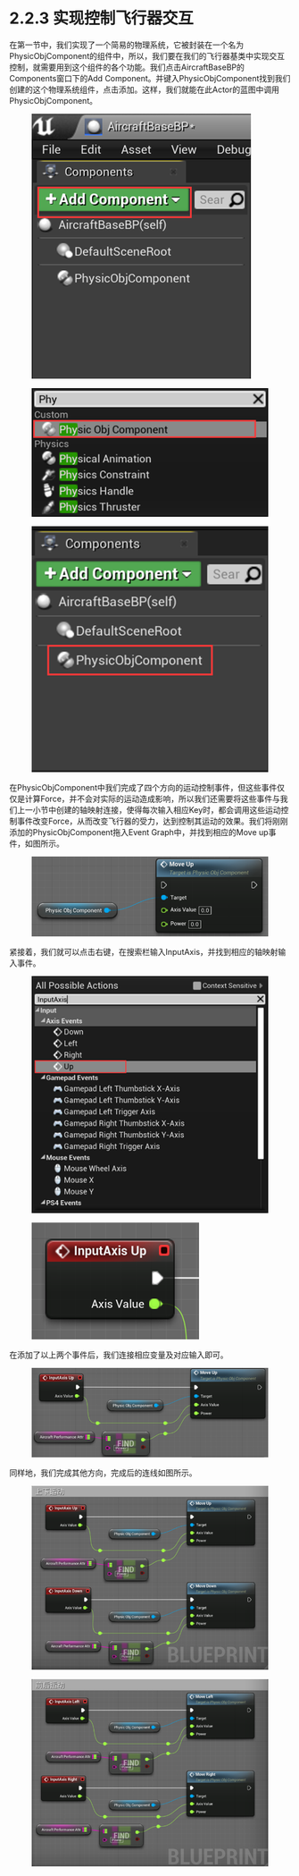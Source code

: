 # 2.2.3 实现控制飞行器交互

在第一节中，我们实现了一个简易的物理系统，它被封装在一个名为PhysicObjComponent的组件中，所以，我们要在我们的飞行器基类中实现交互控制，就需要用到这个组件的各个功能。我们点击AircraftBaseBP的Components窗口下的Add Component。并键入PhysicObjComponent找到我们创建的这个物理系统组件，点击添加。这样，我们就能在此Actor的蓝图中调用PhysicObjComponent。

<figure><img src="../../.gitbook/assets/image (42).png" alt=""><figcaption></figcaption></figure>

<figure><img src="../../.gitbook/assets/image (65).png" alt=""><figcaption></figcaption></figure>

<figure><img src="../../.gitbook/assets/image (98).png" alt=""><figcaption></figcaption></figure>

在PhysicObjComponent中我们完成了四个方向的运动控制事件，但这些事件仅仅是计算Force，并不会对实际的运动造成影响，所以我们还需要将这些事件与我们上一小节中创建的轴映射连接，使得每次输入相应Key时，都会调用这些运动控制事件改变Force，从而改变飞行器的受力，达到控制其运动的效果。我们将刚刚添加的PhysicObjComponent拖入Event Graph中，并找到相应的Move up事件，如图所示。

<figure><img src="../../.gitbook/assets/image (29).png" alt=""><figcaption></figcaption></figure>

紧接着，我们就可以点击右键，在搜索栏输入InputAxis，并找到相应的轴映射输入事件。

<figure><img src="../../.gitbook/assets/image (7).png" alt=""><figcaption></figcaption></figure>

<figure><img src="../../.gitbook/assets/image (23).png" alt=""><figcaption></figcaption></figure>

在添加了以上两个事件后，我们连接相应变量及对应输入即可。

<figure><img src="../../.gitbook/assets/image (8).png" alt=""><figcaption></figcaption></figure>

同样地，我们完成其他方向，完成后的连线如图所示。

<figure><img src="../../.gitbook/assets/image (38).png" alt=""><figcaption></figcaption></figure>

<figure><img src="../../.gitbook/assets/image (33).png" alt=""><figcaption></figcaption></figure>

